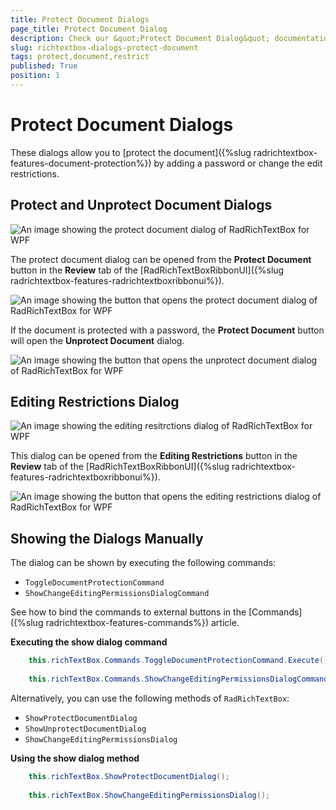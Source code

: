 ```yaml
---
title: Protect Document Dialogs
page_title: Protect Document Dialog
description: Check our &quot;Protect Document Dialog&quot; documentation article for the RadRichTextBox WPF control.
slug: richtextbox-dialogs-protect-document
tags: protect,document,restrict
published: True
position: 1
---
```


# Protect Document Dialogs

These dialogs allow you to [protect the document]({%slug radrichtextbox-features-document-protection%}) by adding a password or change the edit restrictions.

## Protect and Unprotect Document Dialogs

![An image showing the protect document dialog of RadRichTextBox for WPF](images/richtextbox-dialogs-protect-document-0.png)

The protect document dialog can be opened from the __Protect Document__ button in the __Review__ tab of the [RadRichTextBoxRibbonUI]({%slug radrichtextbox-features-radrichtextboxribbonui%}).

![An image showing the button that opens the protect document dialog of RadRichTextBox for WPF](images/richtextbox-dialogs-protect-document-1.png)

If the document is protected with a password, the __Protect Document__ button will open the __Unprotect Document__ dialog.

![An image showing the button that opens the unprotect document dialog of RadRichTextBox for WPF](images/richtextbox-dialogs-protect-document-2.png)

## Editing Restrictions Dialog

![An image showing the editing resitrctions dialog of RadRichTextBox for WPF](images/richtextbox-dialogs-protect-document-3.png)

This dialog can be opened from the __Editing Restrictions__ button in the __Review__ tab of the [RadRichTextBoxRibbonUI]({%slug radrichtextbox-features-radrichtextboxribbonui%}).

![An image showing the button that opens the editing restrictions dialog of RadRichTextBox for WPF](images/richtextbox-dialogs-protect-document-4.png)

## Showing the Dialogs Manually

The dialog can be shown by executing the following commands:

* `ToggleDocumentProtectionCommand`
* `ShowChangeEditingPermissionsDialogCommand`

See how to bind the commands to external buttons in the [Commands]({%slug radrichtextbox-features-commands%}) article.

__Executing the show dialog command__
```C#
	this.richTextBox.Commands.ToggleDocumentProtectionCommand.Execute();
	
	this.richTextBox.Commands.ShowChangeEditingPermissionsDialogCommand.Execute(null);
```

Alternatively, you can use the following methods of `RadRichTextBox`:

* `ShowProtectDocumentDialog`
* `ShowUnprotectDocumentDialog`
* `ShowChangeEditingPermissionsDialog`

__Using the show dialog method__
```C#
	this.richTextBox.ShowProtectDocumentDialog();
	
	this.richTextBox.ShowChangeEditingPermissionsDialog();
```